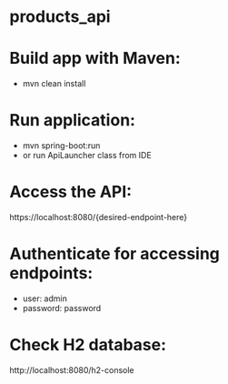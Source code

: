 # products_api

# Build app with Maven:
- mvn clean install

# Run application:
- mvn spring-boot:run
- or run ApiLauncher class from IDE

# Access the API:
https://localhost:8080/{desired-endpoint-here}

# Authenticate for accessing endpoints:
- user: admin
- password: password

# Check H2 database:
http://localhost:8080/h2-console